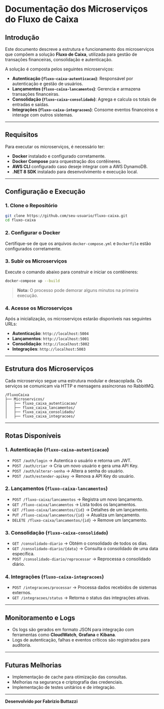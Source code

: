 # Documentação dos Microserviços do Fluxo de Caixa

## Introdução

Este documento descreve a estrutura e funcionamento dos microserviços que compõem a solução **Fluxo de Caixa**, utilizada para gestão de transações financeiras, consolidação e autenticação.

A solução é composta pelos seguintes microserviços:

- **Autenticação (`fluxo-caixa-autenticacao`)**: Responsável por autenticação e gestão de usuários.
- **Lançamentos (`fluxo-caixa-lancamentos`)**: Gerencia e armazena transações financeiras.
- **Consolidação (`fluxo-caixa-consolidado`)**: Agrega e calcula os totais de entradas e saídas.
- **Integrações (`fluxo-caixa-integracoes`)**: Consome eventos financeiros e interage com outros sistemas.

------

## Requisitos

Para executar os microserviços, é necessário ter:

- **Docker** instalado e configurado corretamente.
- **Docker Compose** para orquestração dos contêineres.
- **AWS CLI** configurado caso deseje integrar com a AWS DynamoDB.
- **.NET 8 SDK** instalado para desenvolvimento e execução local.

------

## Configuração e Execução

### **1. Clone o Repositório**

```bash
git clone https://github.com/seu-usuario/fluxo-caixa.git
cd fluxo-caixa
```

### **2. Configurar o Docker**

Certifique-se de que os arquivos `docker-compose.yml` e `Dockerfile` estão configurados corretamente.

### **3. Subir os Microserviços**

Execute o comando abaixo para construir e iniciar os contêineres:

```bash
docker-compose up --build
```

> **Nota:** O processo pode demorar alguns minutos na primeira execução.

### **4. Acesse os Microserviços**

Após a inicialização, os microserviços estarão disponíveis nas seguintes URLs:

- **Autenticação**: `http://localhost:5004`
- **Lançamentos**: `http://localhost:5001`
- **Consolidação**: `http://localhost:5002`
- **Integrações**: `http://localhost:5003`

------

## Estrutura dos Microserviços

Cada microserviço segue uma estrutura modular e desacoplada. Os serviços se comunicam via HTTP e mensagens assíncronas no RabbitMQ.

```plaintext
/FluxoCaixa
├── Microservicos/
│   ├── fluxo_caixa_autenticacao/
│   ├── fluxo_caixa_lancamentos/
│   ├── fluxo_caixa_consolidado/
│   ├── fluxo_caixa_integracoes/
```

------

## Rotas Disponíveis

### **1. Autenticação (`fluxo-caixa-autenticacao`)**

- `POST /auth/login` → Autentica o usuário e retorna um JWT.
- `POST /auth/criar` → Cria um novo usuário e gera uma API Key.
- `POST /auth/alterar-senha` → Altera a senha do usuário.
- `POST /auth/estender-apikey` → Renova a API Key do usuário.

### **2. Lançamentos (`fluxo-caixa-lancamentos`)**

- `POST /fluxo-caixa/lancamentos` → Registra um novo lançamento.
- `GET /fluxo-caixa/lancamentos` → Lista todos os lançamentos.
- `GET /fluxo-caixa/lancamentos/{id}` → Detalhes de um lançamento.
- `PUT /fluxo-caixa/lancamentos/{id}` → Atualiza um lançamento.
- `DELETE /fluxo-caixa/lancamentos/{id}` → Remove um lançamento.

### **3. Consolidação (`fluxo-caixa-consolidado`)**

- `GET /consolidado-diario` → Obtém o consolidado de todos os dias.
- `GET /consolidado-diario/{data}` → Consulta o consolidado de uma data específica.
- `POST /consolidado-diario/reprocessar` → Reprocessa o consolidado diário.

### **4. Integrações (`fluxo-caixa-integracoes`)**

- `POST /integracoes/processar` → Processa dados recebidos de sistemas externos.
- `GET /integracoes/status` → Retorna o status das integrações ativas.

------

## Monitoramento e Logs

- Os logs são gerados em formato JSON para integração com ferramentas como **CloudWatch**, **Grafana** e **Kibana**.
- Logs de autenticação, falhas e eventos críticos são registrados para auditoria.

------

## Futuras Melhorias

- Implementação de cache para otimização das consultas.
- Melhorias na segurança e criptografia das credenciais.
- Implementação de testes unitários e de integração.

------

**Desenvolvido por Fabrizio Buttazzi**